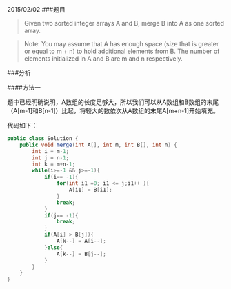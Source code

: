 2015/02/02
###题目

>Given two sorted integer arrays A and B, merge B into A as one sorted array.

>Note:
>You may assume that A has enough space (size that is greater or equal to m + n) to hold additional elements from B. The number of 
>elements initialized in A and B are m and n respectively.

###分析

####方法一

题中已经明确说明，A数组的长度足够大，所以我们可以从A数组和B数组的末尾（A[m-1]和B[n-1]）比起，将较大的数依次从A数组的末尾A[m+n-1]开始填充。

代码如下：

```java
public class Solution {
    public void merge(int A[], int m, int B[], int n) {
        int i = m-1;
		int j = n-1;
		int k = m+n-1;
		while(i>=-1 && j>=-1){
			if(i== -1){
				for(int i1 =0; i1 <= j;i1++ ){
					A[i1] = B[i1];
				}
				break;
			}
			if(j== -1){
				break;
			}
			if(A[i] > B[j]){
				A[k--] = A[i--];
			}else{
				A[k--] = B[j--];
			}
		}
    }
}
```